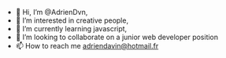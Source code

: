 - 👋 Hi, I’m @AdrienDvn,
- 👀 I’m interested in creative people,
- 🌱 I’m currently learning javascript, 
- 💞️ I’m looking to collaborate on a junior web developer position
- 📫 How to reach me adriendavin@hotmail.fr

<!---
AdrienDvn/AdrienDvn is a ✨ special ✨ repository because its `README.md` (this file) appears on your GitHub profile.
You can click the Preview link to take a look at your changes.
--->

